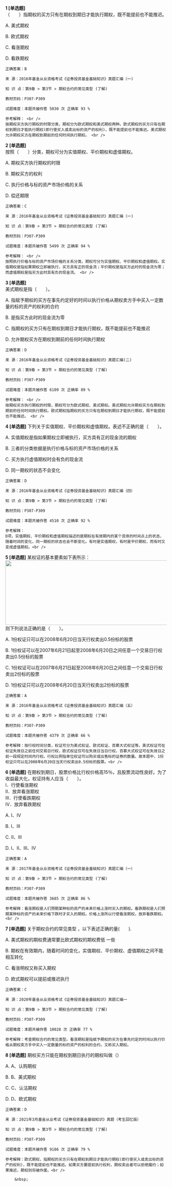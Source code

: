 **1 [单选题]**  <br />
（　　）指期权的买方只有在期权到期日才能执行期权，既不能提前也不能推迟。 

A. 美式期权

B. 欧式期权

C. 看涨期权

D. 看跌期权 

```
正确答案：B

来 源：2016年基金从业资格考试《证券投资基金基础知识》真题汇编（一)

知 识 点：第9章 > 第3节 > 期权合约的常见类型 (了解)

教材页码：P307-P309

试题难度：本题共被作答 5030 次 正确率 93 %

参考解释： <br />
按期权买方执行期权的时限分类，期权分为欧式期权和美式期权两种。欧式期权的买方只有在期权到期日才能执行期权(即行使买入或卖出标的资产的权利)，既不能提前也不能推迟。美式期权允许期权买方在期权到期前的任何时间执行期权。 <br />

```


**2 [单选题]**  <br />
按照（　　）分类，期权可分为实值期权、平价期权和虚值期权。 

A. 期权买方执行期权的时限

B. 期权买方的权利

C. 执行价格与标的资产市场价格的关系

D. 偿还期限 

```
正确答案：C

来 源：2016年基金从业资格考试《证券投资基金基础知识》真题汇编（一)

知 识 点：第9章 > 第3节 > 期权合约的常见类型 (了解)

教材页码：P307-P309

试题难度：本题共被作答 5499 次 正确率 94 %

参考解释： <br />
按照执行价格与标的资产市场价格的关系分类，期权可分为实值期权、平价期权和虚值期权。实值期权是指如果期权立即被执行，买方具有正的现金流；平价期权是指买方此时的现金流为零；而虚值期权是指买方此时具有负的现金流。 <br />

```


**3 [单选题]**  <br />
美式期权是指（　　）。 

A. 指赋予期权的买方在事先约定好的时间以执行价格从期权卖方手中买入一定数量的标的资产的权利的合约

B. 是指买方此时的现金流为零

C. 指期权的买方只有在期权到期日才能执行期权，既不能提前也不能推迟

D. 允许期权买方在期权到期前的任何时间执行期权 

```
正确答案：D

来 源：2016年基金从业资格考试《证券投资基金基础知识》真题汇编(二)

知 识 点：第9章 > 第3节 > 期权合约的常见类型 (了解)

教材页码：P307-P309

试题难度：本题共被作答 6109 次 正确率 89 %

参考解释： <br />
按期权买方执行期权的时限，期权可分为欧式期权、美式期权。美式期权允许期权买方在期权到期前的任何时间执行期权。欧式期权指期权的买方只有在期权到期日才能执行期权，既不能提前也不能推迟。 <br />

```


**4 [单选题]** 
下列关于实值期权、平价期权和虚值期权。表述不正确的是（　　）。

A. 实值期权是指如果期权立即被执行，买方具有正的现金流的期权

B. 三者的分类依据是执行价格与标的资产市场价格的关系

C. 买方执行虚值期权时会有负的现金流

D. 同一期权的状态不会变化

```
正确答案：D

来 源：2016年基金从业资格考试《证券投资基金基础知识》真题汇编（四）

知 识 点：第9章 > 第3节 > 期权合约的常见类型 (了解)

教材页码：P307-P309

试题难度：本题共被作答 4510 次 正确率 92 %

参考解释：
D项，实值期权、平价期权和虚值期权描述的是期权在有效期内的某个具体的时间点上的状态，随着时间的变化，同一期权的状态也会不断变化。有时是实值期权，有时是平价期权，而有时又变成虚值期权。<br />

```


**5 [单选题]** 某权证的基本要素如下表所示：<br />
<img width="857" height="201" src="http://wximg.233.com/attached/image/20170921/20170921203120_5753.jpg" /><br />
则下列说法正确的是（&emsp;&emsp;）。

A. 1份权证只可以在2008年6月20日当天行权卖出0.5份标的股票

B. 1份权证可以在2007年6月21日起至2008年6月20日之间任意一个交易日行权卖出0.5份标的股票

C. 1份权证可以在2007年6月21日起至2008年6月20日之间任意一个交易日行权卖出2份标的股票

D. 1份权证只可以在2008年6月20日当天行权卖出2份标的股票

```
正确答案：A

来 源：2016年基金从业资格考试《证券投资基金基础知识》真题汇编（五）

知 识 点：第9章 > 第3节 > 期权合约的常见类型 (了解)

教材页码：P307-P309

试题难度：本题共被作答 4379 次 正确率 66 %

参考解释：按行权时间分类，权证可分为美式权证、欧式权证、百慕大式权证等。美式权证可在权证失效日之前任何交易日行权，欧式权证仅可在失效日当日行权，百慕大式权证可在失效日之前一段规定时间内行权。行权比例指单位权证可以购买或出售标的证券的数量。故本题中，1份权证只可以在2008年6月20日当天行权卖出0.5份标的股票。<br />

```


**6 [单选题]** 在期权到期日，股票价格比行权价格高15％，且股票流动性良好。为了收益最大化，权证持有人应当（&emsp;&emsp;）。<br />
Ⅰ．行使看涨期权<br />
Ⅱ．放弃看涨期权<br />
Ⅲ．行使看跌期权<br />
Ⅳ．放弃看跌期权

A. Ⅰ、Ⅳ

B. Ⅰ、Ⅲ

C. Ⅱ、Ⅲ

D. Ⅰ、Ⅱ、Ⅲ、Ⅳ

```
正确答案：A

来 源：2017年基金从业资格考试《证券投资基金基础知识》真题汇编（一）

知 识 点：第9章 > 第3节 > 期权合约的常见类型 (了解)

教材页码：P307-P309

试题难度：本题共被作答 3685 次 正确率 86 %

参考解释：看涨期权是人们预期某种标的资产的未来价格上涨时买入的期权。看跌期权是人们预期某种标的资产的未来价格下跌时才买入的期权。价格上涨所以行使看涨期权，放弃看跌期权。<br />
```


**7 [单选题]** 关于期权合约的常见类型 ，以下表述正确的量(&emsp;&emsp;).

A. 美式期权的期权费通常要比欧式期权的期权费低 一些

B. 期权在有效期内，随着时间的变化，实值期权、平价期权、虚值期权之间不能相互转化

C. 看涨明权又称买入期权

D. 欧式期权可以提前或推迟执行

```
正确答案：C

来 源：2020年基金从业资格考试《证券投资基金基础知识》真题汇编一

知 识 点：第9章 > 第3节 > 期权合约的常见类型 (了解)

教材页码：P307-P309

试题难度：本题共被作答 10028 次 正确率 77 %

参考解释：考查期权合约的常见类型。看涨期权是指赋予期权的买方在事先约定的时间以执行价格从期权卖方手中买入一定数量的标的资产的权利的合约，又称买入期权。
```


**8 [单选题]** 期权买方只能在期权到期日执行的期权叫做（）

A. A、认购期权

B. B、美式期权

C. C、认沽期权

D. D、欧式期权

```
正确答案：D

来 源：2021年3月基金从业考试《证券投资基金基础知识》真题（考生回忆版）

知 识 点：第9章 > 第3节 > 期权合约的常见类型 (了解)

教材页码：P307-P309

试题难度：本题共被作答 9186 次 正确率 79 %

参考解释：欧式期权，指期权的买方只有在期权到期日才能执行期权(即行使买入或卖出标的资产的权利)，既不能提前也不能推迟。如果买方要提前执行权利，期权卖出者可以拒绝履约；如果推迟，期权则将被作废。<br />

	&nbsp;

```


